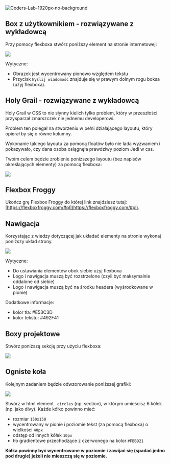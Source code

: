 ![Coders-Lab-1920px-no-background](https://user-images.githubusercontent.com/152855/73064373-5ed69780-3ea1-11ea-8a71-3d370a5e7dd8.png)


## Box z użytkownikiem - rozwiązywane z wykładowcą

Przy pomocy flexboxa stwórz poniższy element na stronie internetowej:

![](images/01_example.png)

Wytyczne:

* Obrazek jest wycentrowany pionowo względem tekstu
* Przycisk `Wyślij wiadomość` znajduje się w prawym dolnym rogu boksa (użyj flexboxa).


## Holy Grail - rozwiązywane z wykładowcą

Holy Grail w CSS to nie słynny kielich tylko problem, który w przeszłości przysparzał zmarszczek nie jednemu developerowi.

Problem ten polegał na stworzeniu w pełni działającego layoutu, który opierał by się o równe kolumny.

Wykonanie takiego layoutu za pomocą floatów było nie lada wyzwaniem i pokazywało, czy dana osoba osiągnęła prawdziwy poziom Jedi w css.

Twoim celem będzie zrobienie poniższego layoutu (bez napisów określających elementy) za pomocą flexboxa:

![](images/02_example.png)


## Flexbox Froggy

Ukończ grę Flexbox Froggy do której link znajdziesz tutaj: [https://flexboxfroggy.com/#pl](https://flexboxfroggy.com/#pl).

## Nawigacja

Korzystając z wiedzy dotyczącej jak układać elementy na stronie wykonaj poniższy układ strony.

![](images/03_example.png)

Wytyczne:

* Do ustawiania elementów obok siebie użyj flexboxa
* Logo i nawigacja muszą być rozstrzelone (czyli być maksymalnie oddalone od siebie)
* Logo i nawigacja muszą być na środku headera (wyśrodkowane w pionie)

Dodatkowe informacje:

* kolor tła: #E53C3D
* kolor tekstu: #492F41


## Boxy projektowe

Stwórz poniższą sekcję przy użyciu flexboxa:

![](images/04_example.png)


## Ogniste koła

Kolejnym zadaniem będzie odwzorowanie poniższej grafiki:

![](images/05_example.jpg)

Stwórz w html element `.circles` (np. section), w którym umieścisz 6 kółek (np. jako divy).
Każde kółko powinno mieć:

- rozmiar `150x150`
- wycentrowany w pionie i poziomie tekst (za pomocą flexboxa) o wielkości `40px`
- odstęp od innych kółek `10px`
- tło gradientowe przechodzące z czerwonego na kolor `#FBB921`

**Kółka powinny być wycentrowane w poziomie i zawijać się (spadać jedno pod drugie) jeżeli nie mieszczą się w poziomie.**

